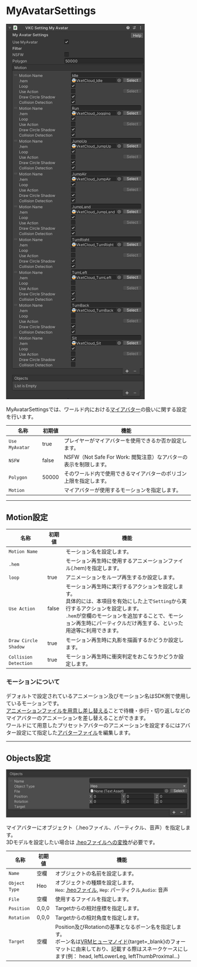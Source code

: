 # MyAvatarSettings

![MyAvatarSettings_1](img/MyAvatarSettings_1.jpg)

MyAvatarSettingsでは、ワールド内における[マイアバター](../AboutVketCloudSDK/SetupAvatar.md)の扱いに関する設定を行います。

| 名称 | 初期値 | 機能 |
| ---- | ---- | ---- |
| `Use MyAvatar` | true | プレイヤーがマイアバターを使用できるか否か設定します。 |
| `NSFW` | false | NSFW（Not Safe For Work: 閲覧注意）なアバターの表示を制限します。|
| `Polygon` | 50000 | そのワールド内で使用できるマイアバターのポリゴン上限を指定します。 |
| `Motion` | | マイアバターが使用するモーションを指定します。|

---

## Motion設定

| 名称 | 初期値 | 機能 |
| ---- | ---- | ---- |
| `Motion Name` | | モーション名を設定します。 |
| `.hem` | | モーション再生時に使用するアニメーションファイル(.hem)を指定します。 |
| `loop` | true | アニメーションをループ再生するか設定します。 |
| `Use Action` | false | モーション再生時に実行するアクションを設定します。<br> 具体的には、本項目を有効にした上で`Setting`から実行するアクションを設定します。<br>`.hem`が空欄のモーションを追加することで、モーション再生時にパーティクルだけ再生する、といった用途等に利用できます。 |
| `Draw Circle Shadow` | true | モーション再生時に丸影を描画するかどうか設定します。 |
| `Collision Detection` | true | モーション再生時に衝突判定をおこなうかどうか設定します。 |

### モーションについて

デフォルトで設定されているアニメーション及びモーション名はSDK側で使用しているモーションです。<br>
[アニメーションファイルを用意し差し替える](../HEMAnimationConverter/AnimationConverter.md)ことで待機・歩行・切り返しなどのマイアバターのアニメーションを差し替えることができます。<br>
ワールドにて用意したプリセットアバターのアニメーションを設定するにはアバター設定にて指定した[アバターファイル](../WorldMakingGuide/AvatarFile.md)を編集します。

---

## Objects設定

![MyAvatarSettings_3](img/MyAvatarSettings_3.jpg)

マイアバターにオブジェクト（.heoファイル、パーティクル、音声）を指定します。<br>
3Dモデルを設定したい場合は [.heoファイルへの変換](../WorldMakingGuide/HEOExporter_Tutorial.md)が必要です。

| 名称 | 初期値 | 機能 |
| ---- | ---- | ---- |
| `Name` | 空欄 | オブジェクトの名前を設定します。 |
| `Object Type` | Heo | オブジェクトの種類を設定します。<br>`Heo`: [.heoファイル](../WorldMakingGuide/HEOExporter_Tutorial.md), `Hep`: パーティクル,`Audio`: 音声 |
| `File` | 空欄 | 使用するファイルを指定します。 |
| `Position`| 0,0,0 | Targetからの相対座標を指定します。 |
| `Rotation` | 0,0,0 | Targetからの相対角度を指定します。 | 
| `Target` | 空欄 | Position及びRotationの基準となるボーン名を指定します。<br>ボーン名は[VRMヒューマノイド](https://vrm.dev/univrm/humanoid/humanoid_overview){target=_blank}のフォーマットに由来しており、記載する際はスネークケースにします(例： head, leftLowerLeg, leftThumbProximal...) |

